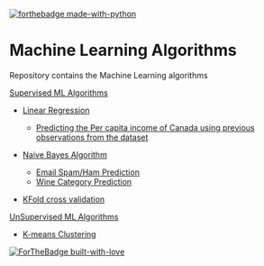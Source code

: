 [![forthebadge made-with-python](http://ForTheBadge.com/images/badges/made-with-python.svg)](https://www.python.org/)

# Machine Learning Algorithms
Repository contains the  Machine Learning algorithms

[Supervised ML Algorithms](https://github.com/KarthikKaiplody/Machine_Learning_Algorithms/tree/master/Supervised)
   * [Linear Regression](https://github.com/KarthikKaiplody/Machine_Learning_Algorithms/blob/master/Supervised/Regression/Linear_Regression.ipynb)
       * [Predicting the Per capita income of Canada using previous observations from the dataset](https://github.com/KarthikKaiplody/Machine_Learning_Algorithms/blob/master/Supervised/Regression/LR_Exercise.ipynb)
   * [Naive Bayes Algorithm](https://github.com/KarthikKaiplody/Machine_Learning_Algorithms/blob/master/Supervised/Classification/Naive_Bayes_Classifier.ipynb)
       * [Email Spam/Ham Prediction](https://github.com/KarthikKaiplody/Machine_Learning_Algorithms/blob/master/Supervised/Classification/Spam_Ham_Prediction.ipynb)
       * [Wine Category Prediction](https://github.com/KarthikKaiplody/Machine_Learning_Algorithms/blob/master/Supervised/Classification/Wine_Category_Prediction.ipynb)
       
   * [KFold cross validation](https://github.com/KarthikKaiplody/Machine_Learning_Algorithms/blob/master/Supervised/KFold_cross_Validation.ipynb)
   
[UnSupervised ML Algorithms](https://github.com/KarthikKaiplody/Machine_Learning_Algorithms/tree/master/UnSupervised)
   * [K-means Clustering](https://github.com/KarthikKaiplody/Machine_Learning_Algorithms/tree/master/UnSupervised/K_means_Clustering)


[![ForTheBadge built-with-love](http://ForTheBadge.com/images/badges/built-with-love.svg)](https://GitHub.com/karthikkaiplody/)
